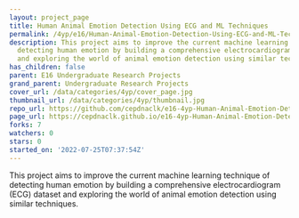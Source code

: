 ```yaml
---
layout: project_page
title: Human Animal Emotion Detection Using ECG and ML Techniques
permalink: /4yp/e16/Human-Animal-Emotion-Detection-Using-ECG-and-ML-Techniques/
description: This project aims to improve the current machine learning technique of
  detecting human emotion by building a comprehensive electrocardiogram (ECG) dataset
  and exploring the world of animal emotion detection using similar techniques.
has_children: false
parent: E16 Undergraduate Research Projects
grand_parent: Undergraduate Research Projects
cover_url: /data/categories/4yp/cover_page.jpg
thumbnail_url: /data/categories/4yp/thumbnail.jpg
repo_url: https://github.com/cepdnaclk/e16-4yp-Human-Animal-Emotion-Detection-Using-ECG-and-ML-Techniques
page_url: https://cepdnaclk.github.io/e16-4yp-Human-Animal-Emotion-Detection-Using-ECG-and-ML-Techniques
forks: 7
watchers: 0
stars: 0
started_on: '2022-07-25T07:37:54Z'
---
```


This project aims to improve the current machine learning technique of detecting human emotion by building a comprehensive electrocardiogram (ECG) dataset and exploring the world of animal emotion detection using similar techniques.